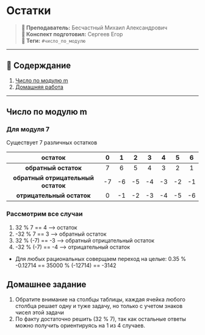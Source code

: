 # Остатки

> **🐙 Преподаватель:** Бесчастный Михаил Александрович  
> **🦁 Конспект подготовил:** Сергеев Егор  
> **🌴 Теги:** `#число_по_модулю`

---

## 📕 Содерждание
1. [Число по модулю m](#число-по-модулю-m)
2. [Домашняя работа](#домашнее-задание)

---

## Число по модулю m

### Для модуля 7
Существует 7 различных остатков

|**остаток**|0|1|2|3|4|5|6|
|:-:|:-:|:-:|:-:|:-:|:-:|:-:|:-:|
|**обратный остаток**|7|6|5|4|3|2|1|
|**обратный отрицательный остаток**|-7|-6|-5|-4|-3|-2|-1|
|**отрицательный остаток**|0|-1|-2|-3|-4|-5|-6|

### Рассмотрим все случаи

1. 32 % 7 == 4 --> остаток
2. -32 % 7 == 3 --> обратный остаток
3. 32 % (-7) == -3 --> обратный отрицательный остаток
4. -32 % (-7) == -4 --> отрицательный остаток

- Для любых рациональных соверщаем переход на целые: 0.35 % -0.12714 == 35000 % (-12714) == -3142

## Домашнее задание
1. Обратите внимание на столбцы таблицы, каждая ячейка любого столбца решает одну и туже задачу, но только с учетом знаков чисел этой задачи
2. По факту достаточно решить (32 % 7), так как остальные ответы можно получить ориентируясь на 1 из 4 случаев.
